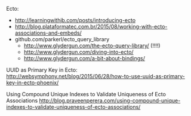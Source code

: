 Ecto:
  - http://learningwithjb.com/posts/introducing-ecto
  - http://blog.plataformatec.com.br/2015/08/working-with-ecto-associations-and-embeds/
  - github.com/parkerl/ecto_query_library
    - http://www.glydergun.com/the-ecto-query-library/ (!!!!)
    - http://www.glydergun.com/diving-into-ecto/
    - http://www.glydergun.com/a-bit-about-bindings/



UUID as Primary Key in Ecto:
  http://websymphony.net/blog/2015/06/28/how-to-use-uuid-as-primary-key-in-ecto-phoenix/


Using Compound Unique Indexes to Validate Uniqueness of Ecto Associations
  http://blog.praveenperera.com/using-compound-unique-indexes-to-validate-uniqueness-of-ecto-associations/
